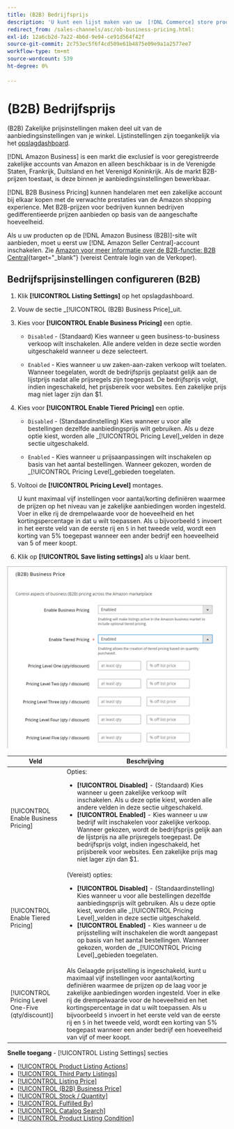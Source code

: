```yaml
---
title: (B2B) Bedrijfsprijs
description: 'U kunt een lijst maken van uw  [!DNL Commerce] store products on the Amazon Business (B2B) site by enabling business in your Amazon [!DNL Seller Central] account.'
redirect_from: /sales-channels/asc/ob-business-pricing.html: 
exl-id: 12a6cb2d-7a22-4b6d-9e94-ce91d564f42f
source-git-commit: 2c753ec5f6f4cd509e61b4875e09e9a1a2577ee7
workflow-type: tm+mt
source-wordcount: 539
ht-degree: 0%

---
```


# (B2B) Bedrijfsprijs

(B2B) Zakelijke prijsinstellingen maken deel uit van de aanbiedingsinstellingen van je winkel. Lijstinstellingen zijn toegankelijk via het [opslagdashboard](./amazon-store-dashboard.md).

[!DNL Amazon Business] is een markt die exclusief is voor geregistreerde zakelijke accounts van Amazon en alleen beschikbaar is in de Verenigde Staten, Frankrijk, Duitsland en het Verenigd Koninkrijk. Als de markt B2B-prijzen toestaat, is deze binnen je aanbiedingsinstellingen bewerkbaar.

[!DNL B2B Business Pricing] kunnen handelaren met een zakelijke account bij elkaar kopen met de verwachte prestaties van de Amazon shopping experience. Met B2B-prijzen voor bedrijven kunnen bedrijven gedifferentieerde prijzen aanbieden op basis van de aangeschafte hoeveelheid.

Als u uw producten op de [!DNL Amazon Business (B2B)]-site wilt aanbieden, moet u eerst uw [!DNL Amazon Seller Central]-account inschakelen. Zie [Amazon voor meer informatie over de B2B-functie: B2B Central](https://sellercentral.amazon.com/gp/help/G202161480/){target=&quot;_blank&quot;} (vereist Centrale login van de Verkoper).

## Bedrijfsprijsinstellingen configureren (B2B)

1. Klik **[!UICONTROL Listing Settings]** op het opslagdashboard.

1. Vouw de sectie _[!UICONTROL (B2B) Business Price]_uit.

1. Kies voor **[!UICONTROL Enable Business Pricing]** een optie.

   - `Disabled` - (Standaard) Kies wanneer u geen business-to-business verkoop wilt inschakelen. Alle andere velden in deze sectie worden uitgeschakeld wanneer u deze selecteert.

   - `Enabled` - Kies wanneer u uw zaken-aan-zaken verkoop wilt toelaten. Wanneer toegelaten, wordt de bedrijfsprijs geplaatst gelijk aan de lijstprijs nadat alle prijsregels zijn toegepast. De bedrijfsprijs volgt, indien ingeschakeld, het prijsbereik voor websites. Een zakelijke prijs mag niet lager zijn dan $1.

1. Kies voor **[!UICONTROL Enable Tiered Pricing]** een optie.

   - `Disabled` - (Standaardinstelling) Kies wanneer u voor alle bestellingen dezelfde aanbiedingsprijs wilt gebruiken. Als u deze optie kiest, worden alle _[!UICONTROL Pricing Level]_velden in deze sectie uitgeschakeld.

   - `Enabled` - Kies wanneer u prijsaanpassingen wilt inschakelen op basis van het aantal bestellingen. Wanneer gekozen, worden de _[!UICONTROL Pricing Level]_gebieden toegelaten.

1. Voltooi de **[!UICONTROL Pricing Level]** montages.

   U kunt maximaal vijf instellingen voor aantal/korting definiëren waarmee de prijzen op het niveau van je zakelijke aanbiedingen worden ingesteld. Voer in elke rij de drempelwaarde voor de hoeveelheid en het kortingspercentage in dat u wilt toepassen. Als u bijvoorbeeld `5` invoert in het eerste veld van de eerste rij en `5` in het tweede veld, wordt een korting van 5% toegepast wanneer een ander bedrijf een hoeveelheid van 5 of meer koopt.

1. Klik op **[!UICONTROL Save listing settings]** als u klaar bent.

![Amazon Business Pricing (B2B)](assets/amazon-business-pricing.png)

| Veld | Beschrijving |
|--- |--- |
| [!UICONTROL Enable Business Pricing] | Opties: <ul><li>**[!UICONTROL Disabled]** - (Standaard) Kies wanneer u geen zakelijke verkoop wilt inschakelen. Als u deze optie kiest, worden alle andere velden in deze sectie uitgeschakeld.</li><li>**[!UICONTROL Enabled]** - Kies wanneer u uw bedrijf wilt inschakelen voor zakelijke verkoop. Wanneer gekozen, wordt de bedrijfsprijs gelijk aan de lijstprijs na alle prijsregels toegepast. De bedrijfsprijs volgt, indien ingeschakeld, het prijsbereik voor websites. Een zakelijke prijs mag niet lager zijn dan $1.</li></ul> |
| [!UICONTROL Enable Tiered Pricing] | (Vereist) opties: <ul><li>**[!UICONTROL Disabled]** - (Standaardinstelling) Kies wanneer u voor alle bestellingen dezelfde aanbiedingsprijs wilt gebruiken. Als u deze optie kiest, worden alle _[!UICONTROL Pricing Level]_velden in deze sectie uitgeschakeld.</li><li>**[!UICONTROL Enabled]** - Kies wanneer u de prijsstelling wilt inschakelen die wordt aangepast op basis van het aantal bestellingen. Wanneer gekozen, worden de _[!UICONTROL Pricing Level]_gebieden toegelaten.</li></ul> |
| [!UICONTROL Pricing Level One-Five (qty/discount)] | Als Gelaagde prijsstelling is ingeschakeld, kunt u maximaal vijf instellingen voor aantal/korting definiëren waarmee de prijzen op de laag voor je zakelijke aanbiedingen worden ingesteld. Voer in elke rij de drempelwaarde voor de hoeveelheid en het kortingspercentage in dat u wilt toepassen. Als u bijvoorbeeld `5` invoert in het eerste veld van de eerste rij en `5` in het tweede veld, wordt een korting van 5% toegepast wanneer een ander bedrijf een hoeveelheid van vijf of meer koopt. |

**Snelle toegang**  -  [!UICONTROL Listing Settings] secties

- [[!UICONTROL Product Listing Actions]](./product-listing-actions.md)
- [[!UICONTROL Third Party Listings]](./third-party-listing-settings.md)
- [[!UICONTROL Listing Price]](./listing-price.md)
- [[!UICONTROL (B2B) Business Price]](./business-pricing.md)
- [[!UICONTROL Stock / Quantity]](./stock-quantity.md)
- [[!UICONTROL Fulfilled By]](./fulfilled-by.md)
- [[!UICONTROL Catalog Search]](./catalog-search.md)
- [[!UICONTROL Product Listing Condition]](./product-listing-condition.md)
